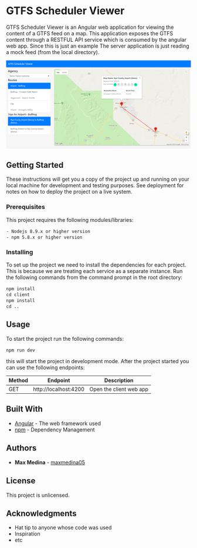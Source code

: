 # GTFS Scheduler Viewer

GTFS Scheduler Viewer is an Angular web application for viewing the content of a
GTFS feed on a map. This application exposes the GTFS content through a RESTFUL API
service which is consumed by the angular web app. Since this is just an example
The server application is just reading a mock feed (from the local directory).

![Web Application](app.png?raw=true 'Web Application')

## Getting Started

These instructions will get you a copy of the project up and running on your local machine for development and testing purposes. See deployment for notes on how to deploy the project on a live system.

### Prerequisites

This project requires the following modules/libraries:

```
- Nodejs 8.9.x or higher version
- npm 5.8.x or higher version
```

### Installing

To set up the project we need to install the dependencies for each project. This is because we are treating each service as a separate instance.
Run the following commands from the command prompt in the root directory:

```
npm install
cd client
npm install
cd ..
```

## Usage

To start the project run the following commands:

    npm run dev

this will start the project in development mode.
After the project started you can use the following endpoints:

| Method | Endpoint              | Description             |
| ------ | --------------------- | ----------------------- |
| GET    | http://localhost:4200 | Open the client web app |

## Built With

- [Angular](http://angular.io) - The web framework used
- [npm](https://www.npmjs.com) - Dependency Management

## Authors

- **Max Medina** - [maxmedina05](https://github.com/maxmedina05)

## License

This project is unlicensed.

## Acknowledgments

- Hat tip to anyone whose code was used
- Inspiration
- etc
